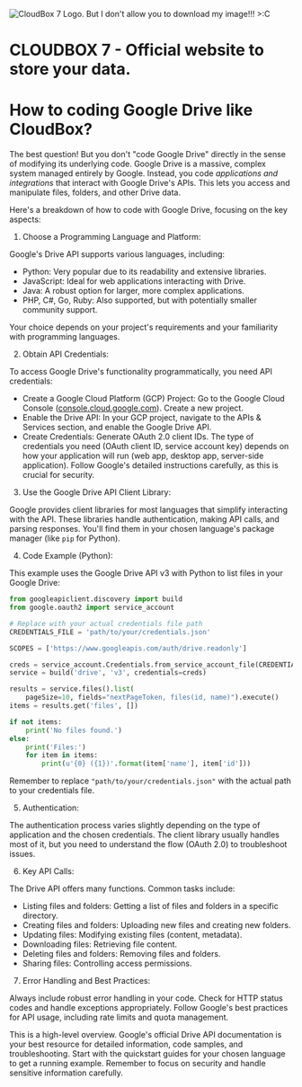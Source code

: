 ![CloudBox 7 Logo. But I don't allow you to download my image!!! >:C](https://firebasestorage.googleapis.com/v0/b/drive-clone-6f3ee.appspot.com/o/files%2FScreenshot%202025-03-08%20195953.png?alt=media&token=6af827aa-4d2c-44a7-bbae-85a9ca9f8f98 "This is just a logo...")
# CLOUDBOX 7 - Official website to store your data.
# How to coding Google Drive like CloudBox?
The best question! But you don't "code Google Drive" directly in the sense of modifying its underlying code. Google Drive is a massive, complex system managed entirely by Google.  Instead, you code *applications and integrations* that interact with Google Drive's APIs.  This lets you access and manipulate files, folders, and other Drive data.

Here's a breakdown of how to code with Google Drive, focusing on the key aspects:

1. Choose a Programming Language and Platform:

Google's Drive API supports various languages, including:

* Python: Very popular due to its readability and extensive libraries.
* JavaScript: Ideal for web applications interacting with Drive.
* Java: A robust option for larger, more complex applications.
* PHP, C#, Go, Ruby: Also supported, but with potentially smaller community support.

Your choice depends on your project's requirements and your familiarity with programming languages.

2. Obtain API Credentials:

To access Google Drive's functionality programmatically, you need API credentials:

* Create a Google Cloud Platform (GCP) Project: Go to the Google Cloud Console ([console.cloud.google.com](console.cloud.google.com)).  Create a new project.
* Enable the Drive API: In your GCP project, navigate to the APIs & Services section, and enable the Google Drive API.
* Create Credentials: Generate OAuth 2.0 client IDs.  The type of credentials you need (OAuth client ID, service account key) depends on how your application will run (web app, desktop app, server-side application).  Follow Google's detailed instructions carefully, as this is crucial for security.

3. Use the Google Drive API Client Library:

Google provides client libraries for most languages that simplify interacting with the API.  These libraries handle authentication, making API calls, and parsing responses.  You'll find them in your chosen language's package manager (like `pip` for Python).

4. Code Example (Python):

This example uses the Google Drive API v3 with Python to list files in your Google Drive:

```python
from googleapiclient.discovery import build
from google.oauth2 import service_account

# Replace with your actual credentials file path
CREDENTIALS_FILE = 'path/to/your/credentials.json'

SCOPES = ['https://www.googleapis.com/auth/drive.readonly']

creds = service_account.Credentials.from_service_account_file(CREDENTIALS_FILE, scopes=SCOPES)
service = build('drive', 'v3', credentials=creds)

results = service.files().list(
    pageSize=10, fields="nextPageToken, files(id, name)").execute()
items = results.get('files', [])

if not items:
    print('No files found.')
else:
    print('Files:')
    for item in items:
        print(u'{0} ({1})'.format(item['name'], item['id']))
```

Remember to replace `"path/to/your/credentials.json"` with the actual path to your credentials file.

5. Authentication:

The authentication process varies slightly depending on the type of application and the chosen credentials.  The client library usually handles most of it, but you need to understand the flow (OAuth 2.0) to troubleshoot issues.

6. Key API Calls:

The Drive API offers many functions.  Common tasks include:

* Listing files and folders:  Getting a list of files and folders in a specific directory.
* Creating files and folders: Uploading new files and creating new folders.
* Updating files: Modifying existing files (content, metadata).
* Downloading files: Retrieving file content.
* Deleting files and folders: Removing files and folders.
* Sharing files: Controlling access permissions.


7. Error Handling and Best Practices:

Always include robust error handling in your code.  Check for HTTP status codes and handle exceptions appropriately.  Follow Google's best practices for API usage, including rate limits and quota management.


This is a high-level overview.  Google's official Drive API documentation is your best resource for detailed information, code samples, and troubleshooting.  Start with the quickstart guides for your chosen language to get a running example. Remember to focus on security and handle sensitive information carefully.
